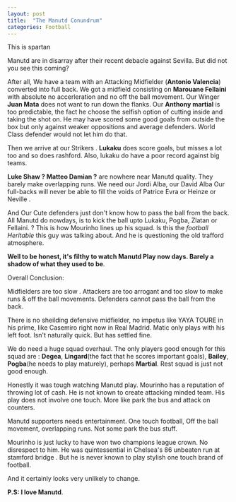 ```yaml
---
layout: post
title:  "The Manutd Conundrum"
categories: Football
---
```


<p> This is spartan </p>

Manutd are in disarray after their recent debacle against Sevilla. But did not you see this coming?

After all, We have a team with an Attacking Midfielder (**Antonio Valencia**) converted into full back. 
We got a midfield consisting on **Marouane Fellaini** with absolute no accerleration and no off the ball movement.
Our Winger **Juan Mata** does not want to run down the flanks. Our **Anthony martial** is too predictable, the fact he choose the selfish option of cutting inside and taking the shot on. He may have scored some good goals from outside the box but only against weaker oppositions and average defenders. World Class defender would not let him do that.

Then we arrive at our Strikers . **Lukaku** does score goals, but misses a lot too and so does rashford. Also, lukaku do have a poor record against big teams. 

**Luke Shaw ? Matteo Damian ?** are nowhere near Manutd quality. They barely make overlapping runs. 
We need our Jordi Alba, our David Alba 
Our full-backs will never be able to fill the voids of Patrice Evra or Heinze or Neville . 

And Our Cute defenders just don't know how to pass the ball from the back. All Manutd do nowdays, is to kick the ball upto Lukaku, Pogba, Zlatan or Fellaini. ? 
This is how Mourinho lines up his squad. Is this the *football Heritable* this guy was talking about. And he is questioning the old trafford atmosphere. 

**Well to be honest, it's filthy to watch Manutd Play now days. Barely a shadow of what they used to be**.

Overall Conclusion: 

Midfielders are too slow . 
Attackers are too arrogant and too slow to make runs & off the ball movements.
Defenders cannot pass the ball from the back. 

There is no sheilding defensive midfielder, no impetus like YAYA TOURE in his prime, like Casemiro right now in Real Madrid.
Matic only plays with his left foot. Isn't naturally quick. But has settled fine. 

We do need a huge squad overhaul.
The only players good enough for this squad are : **Degea**, **Lingard**(the fact that he scores important goals), **Bailey**, **Pogba**(he needs to play maturely), perhaps **Martial**.
Rest squad is just not good enough.

Honestly it was tough watching Manutd play. Mourinho has a reputation of throwing lot of cash. He is not known to create attacking minded team. His play does not involve one touch.
More like park the bus and attack on counters. 

Manutd supporters needs entertainment. One touch football, Off the ball movement, overlapping runs.
Not some park the bus stuff. 

Mourinho is just lucky to have won two champions league crown. No disrespect to him. He was quintessential in Chelsea's 86 unbeaten run at stamford bridge . But he is never known to play stylish one touch brand of football. 

And it certainly looks very unlikely to change. 

**P.S: I love Manutd**.

